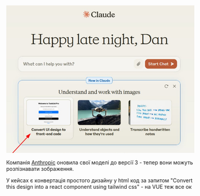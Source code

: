 <!--
date: 2024-03-05T01:41:21
photo: ![Photo](2024-03-05-01-41-21.jpg)


-->

![Photo](2024-03-05-01-41-21.jpg)

Компанія  [Anthropic](https://claude.ai/chats) оновила свої моделі до версії 3 - тепер вони можуть розпізнавати зображення. 

У кейсах є конвертація простого дизайну у html код за запитом "Convert this design into a react component using tailwind css" - на VUE теж все ок